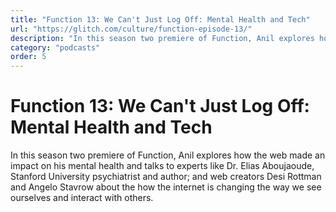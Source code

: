 ```yaml
---
title: "Function 13: We Can't Just Log Off: Mental Health and Tech"
url: "https://glitch.com/culture/function-episode-13/"
description: "In this season two premiere of Function, Anil explores how the web made an impact on his mental health and talks to experts like Dr. Elias Aboujaoude, Stanford University psychiatrist and author; and web creators Desi Rottman and Angelo Stavrow about the how the internet is changing the way we see ourselves and interact with others."
category: "podcasts"
order: 5
---
```


# Function 13: We Can't Just Log Off: Mental Health and Tech

In this season two premiere of Function, Anil explores how the web made an impact on his mental health and talks to experts like Dr. Elias Aboujaoude, Stanford University psychiatrist and author; and web creators Desi Rottman and Angelo Stavrow about the how the internet is changing the way we see ourselves and interact with others.
